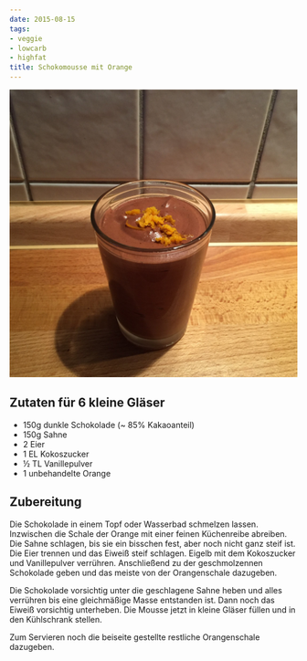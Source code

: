 ```yaml
---
date: 2015-08-15
tags:
- veggie
- lowcarb
- highfat
title: Schokomousse mit Orange
---
```


![](/img/schokomousse-mit-orange.jpg)

## Zutaten für 6 kleine Gläser
- 150g dunkle Schokolade (~ 85% Kakaoanteil)
- 150g Sahne
- 2 Eier
- 1 EL Kokoszucker
- ½ TL Vanillepulver
- 1 unbehandelte Orange

## Zubereitung
Die Schokolade in einem Topf oder Wasserbad schmelzen lassen. Inzwischen die Schale der Orange mit einer feinen Küchenreibe abreiben. Die Sahne schlagen, bis sie ein bisschen fest, aber noch nicht ganz steif ist.
Die Eier trennen und das Eiweiß steif schlagen. Eigelb mit dem Kokoszucker und Vanillepulver verrühren. Anschließend zu der geschmolzennen Schokolade geben und das meiste von der Orangenschale dazugeben.

Die Schokolade vorsichtig unter die geschlagene Sahne heben und alles verrühren bis eine gleichmäßige Masse entstanden ist. Dann noch das Eiweiß vorsichtig unterheben. Die Mousse jetzt in kleine Gläser füllen und in den Kühlschrank stellen.

Zum Servieren noch die beiseite gestellte restliche Orangenschale dazugeben.
